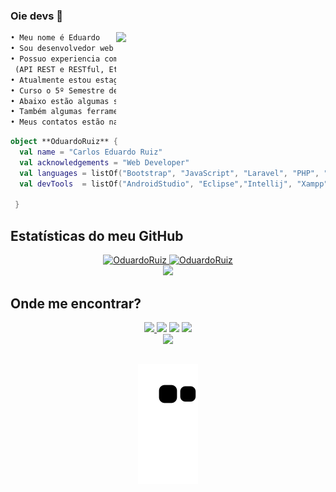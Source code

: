 ### Oie devs 👋 
<div>
  <img align="right" width="335" src="https://i2.wp.com/allhtaccess.info/wp-content/uploads/2018/03/programming.gif?fit=1281%2C716&ssl=1" />

```HTML
• Meu nome é Eduardo
• Sou desenvolvedor web com foco em Front-end
• Possuo experiencia com desenvolvimento Back-end
 (API REST e RESTful, Etc)
• Atualmente estou estagiando como desenvolvedor FullStack no SENAC 
• Curso o 5º Semestre de Sistemas para Internet
• Abaixo estão algumas stacks que domino ou ja tive contato
• Também algumas ferramentas que utilizo
• Meus contatos estão na sessão "Onde me encontrar"
```
  

</div>


```kotlin
object **OduardoRuiz** {
  val name = "Carlos Eduardo Ruiz"
  val acknowledgements = "Web Developer"
  val languages = listOf("Bootstrap", "JavaScript", "Laravel", "PHP", "Kotlin", "Angular, HTML/CSS", "React") 
  val devTools  = listOf("AndroidStudio", "Eclipse","Intellij", "Xampp", "AdobeXD", "VScode", "Node", "Yarn", "Others" )
 
 }
```
##


## **Estatísticas do meu GitHub**

 <div align="center"  >
<a href="https://github.com/OduardoRuiz">
  <img  width="380" heigth="350" src="https://github-readme-stats.vercel.app/api?username=OduardoRuiz&theme=dark&hide_langs_below=1" alt="OduardoRuiz" />
</a>

<a href="https://github.com/OduardoRuiz">
 <img  width="320" heigth="250"  src="https://github-readme-stats.vercel.app/api/top-langs/?username=OduardoRuiz&hide=html&layout=compact&theme=dark&line_height=27" alt="OduardoRuiz"/>
</a>


</div>
<div align="center">
<img  width="250" heigth="200" src="https://user-images.githubusercontent.com/59852595/154987533-86010193-9e80-43cc-a2ca-e466fea4f2df.gif">
 </div>

## **Onde me encontrar?**
<div align="center">
<a href="https://www.linkedin.com/in/oduardoruiz/" target="_blank"><img src="https://img.shields.io/badge/LinkedIn-0077B5?style=for-the-badge&logo=linkedin&logoColor=white"</a>
<a href="https://www.instagram.com/oduardo_" target="_blank" ><img src="https://img.shields.io/badge/Instagram-E4405F?style=for-the-badge&logo=instagram&logoColor=white"  ></a>
 <a href="https://wa.me/message/R5XERYN6P4GOK1" target="_blank"><img src="https://img.shields.io/badge/WhatsApp-25D366?style=for-the-badge&logo=whatsapp&logoColor=white" ></a>
 <a href="mailto:carloseduardoruizs@gmail.com"  target="_blank"><img src="https://img.shields.io/badge/Gmail-D14836?style=for-the-badge&logo=gmail&logoColor=white"></a>
</div>

<div align="center">
  <img  width="250" heigth="200" src="https://user-images.githubusercontent.com/59852595/154988281-a5bd702d-c4c9-4a05-ac7f-b3bfa8554fdf.gif">
</div>

   ##
 <div align="center">
   <img src="https://github.com/rafaballerini/rafaballerini/blob/output/github-contribution-grid-snake.svg">
</div> 






